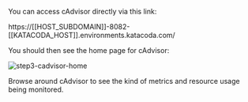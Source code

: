 You can access cAdvisor directly via this link:

https://[[HOST_SUBDOMAIN]]-8082-[[KATACODA_HOST]].environments.katacoda.com/

You should then see the home page for cAdvisor:

![step3-cadvisor-home](/manuelpais/courses/treating-your-pipeline-as-a-product/05-monitoring-resources/assets/step3-cadvisor-home.png)

Browse around cAdvisor to see the kind of metrics and resource usage being monitored.